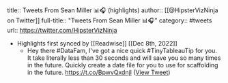 title:: Tweets From Sean Miller 📊🎧 (highlights)
author:: [[@HipsterVizNinja on Twitter]]
full-title:: "Tweets From Sean Miller 📊🎧"
category:: #tweets
url:: https://twitter.com/HipsterVizNinja

- Highlights first synced by [[Readwise]] [[Dec 8th, 2022]]
	- Hey there #DataFam, I've got a nice quick #TinyTableauTip for you. It take literally less than 30 seconds and will save you so many times in the future. Quickly create a date file for you to use for scaffolding in the future. https://t.co/BpwvQxdnjl ([View Tweet](https://twitter.com/HipsterVizNinja/status/1234569207792140291))